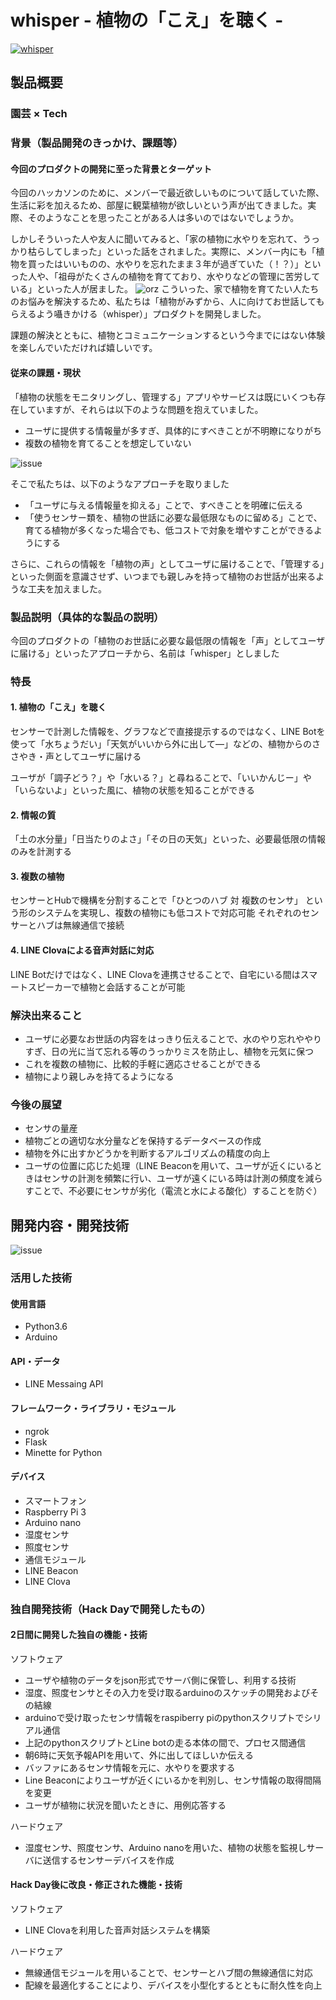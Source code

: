 # whisper - 植物の「こえ」を聴く -

[![whisper](img/whisper.jpg)](https://youtu.be/TAlRvHpOfNE)

## 製品概要
### 園芸 × Tech


### 背景（製品開発のきっかけ、課題等）
#### 今回のプロダクトの開発に至った背景とターゲット
今回のハッカソンのために、メンバーで最近欲しいものについて話していた際、生活に彩を加えるため、部屋に観葉植物が欲しいという声が出てきました。実際、そのようなことを思ったことがある人は多いのではないでしょうか。

しかしそういった人や友人に聞いてみると、「家の植物に水やりを忘れて、うっかり枯らしてしまった」といった話をされました。実際に、メンバー内にも「植物を買ったはいいものの、水やりを忘れたまま３年が過ぎていた（！？）」といった人や、「祖母がたくさんの植物を育てており、水やりなどの管理に苦労している」といった人が居ました。
![orz](img/orz2.png)
こういった、家で植物を育てたい人たちのお悩みを解決するため、私たちは「植物がみずから、人に向けてお世話してもらえるよう囁きかける（whisper）」プロダクトを開発しました。

課題の解決とともに、植物とコミュニケーションするという今までにはない体験を楽しんでいただければ嬉しいです。


#### 従来の課題・現状
「植物の状態をモニタリングし、管理する」アプリやサービスは既にいくつも存在していますが、それらは以下のような問題を抱えていました。

 - ユーザに提供する情報量が多すぎ、具体的にすべきことが不明瞭になりがち
 - 複数の植物を育てることを想定していない

![issue](img/issue.png)

そこで私たちは、以下のようなアプローチを取りました

 - 「ユーザに与える情報量を抑える」ことで、すべきことを明確に伝える
 - 「使うセンサー類を、植物の世話に必要な最低限なものに留める」ことで、育てる植物が多くなった場合でも、低コストで対象を増やすことができるようにする

さらに、これらの情報を「植物の声」としてユーザに届けることで、「管理する」といった側面を意識させず、いつまでも親しみを持って植物のお世話が出来るような工夫を加えました。


### 製品説明（具体的な製品の説明）

今回のプロダクトの「植物のお世話に必要な最低限の情報を「声」としてユーザに届ける」といったアプローチから、名前は「whisper」としました

### 特長
#### 1. 植物の「こえ」を聴く
センサーで計測した情報を、グラフなどで直接提示するのではなく、LINE Botを使って「水ちょうだい」「天気がいいから外に出して―」などの、植物からのささやき・声としてユーザに届ける

ユーザが「調子どう？」や「水いる？」と尋ねることで、「いいかんじー」や「いらないよ」といった風に、植物の状態を知ることができる

#### 2. 情報の質
「土の水分量」「日当たりのよさ」「その日の天気」といった、必要最低限の情報のみを計測する

#### 3. 複数の植物
センサーとHubで機構を分割することで「ひとつのハブ 対 複数のセンサ」 という形のシステムを実現し、複数の植物にも低コストで対応可能
それぞれのセンサーとハブは無線通信で接続

#### 4. LINE Clovaによる音声対話に対応
LINE Botだけではなく、LINE Clovaを連携させることで、自宅にいる間はスマートスピーカーで植物と会話することが可能


### 解決出来ること

 - ユーザに必要なお世話の内容をはっきり伝えることで、水のやり忘れややりすぎ、日の光に当て忘れる等のうっかりミスを防止し、植物を元気に保つ
 - これを複数の植物に、比較的手軽に適応させることができる
 - 植物により親しみを持てるようになる


### 今後の展望

 - センサの量産
 - 植物ごとの適切な水分量などを保持するデータベースの作成
 - 植物を外に出すかどうかを判断するアルゴリズムの精度の向上
 - ユーザの位置に応じた処理（LINE Beaconを用いて、ユーザが近くにいるときはセンサの計測を頻繁に行い、ユーザが遠くにいる時は計測の頻度を減らすことで、不必要にセンサが劣化（電流と水による酸化）することを防ぐ）


## 開発内容・開発技術

![issue](img/全体図.png)

### 活用した技術
#### 使用言語
* Python3.6
* Arduino

#### API・データ
* LINE Messaing API

#### フレームワーク・ライブラリ・モジュール
* ngrok
* Flask
* Minette for Python

#### デバイス
* スマートフォン
* Raspberry Pi 3
* Arduino nano
* 湿度センサ
* 照度センサ
* 通信モジュール
* LINE Beacon
* LINE Clova


### 独自開発技術（Hack Dayで開発したもの）
#### 2日間に開発した独自の機能・技術
ソフトウェア

* ユーザや植物のデータをjson形式でサーバ側に保管し、利用する技術
* 湿度、照度センサとその入力を受け取るarduinoのスケッチの開発およびその結線
* arduinoで受け取ったセンサ情報をraspiberry piのpythonスクリプトでシリアル通信
* 上記のpythonスクリプトとLine botの走る本体の間で、プロセス間通信
* 朝6時に天気予報APIを用いて、外に出してほしいか伝える
* バッファにあるセンサ情報を元に、水やりを要求する
* Line Beaconによりユーザが近くにいるかを判別し、センサ情報の取得間隔を変更
* ユーザが植物に状況を聞いたときに、用例応答する

ハードウェア

* 湿度センサ、照度センサ、Arduino nanoを用いた、植物の状態を監視しサーバに送信するセンサーデバイスを作成

#### Hack Day後に改良・修正された機能・技術
ソフトウェア

* LINE Clovaを利用した音声対話システムを構築

ハードウェア

* 無線通信モジュールを用いることで、センサーとハブ間の無線通信に対応
* 配線を最適化することにより、デバイスを小型化するとともに耐久性を向上
